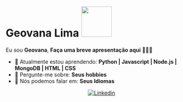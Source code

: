 # Geovana Lima  <img src="https://media.tenor.com/E9uvclS3WnAAAAAC/bojji-kage.gif" width="80px">

Eu sou <strong>Geovana</strong>, <strong>Faça uma breve apresentação aqui</strong> 👨🏻‍💻 

- 🚀 Atualmente estou aprendendo: <strong>Python | Javascript | Node.js | MongoDB | HTML | CSS </strong> 
- 💬 Pergunte-me sobre: <strong>Seus hobbies</strong>
- 📣 Nós podemos falar em: <strong>Seus Idiomas</strong>

<div align="center">
  
  [![Linkedin](https://img.shields.io/badge/-LinkedIn-blue?style=flat&logo=Linkedin&logoColor=white&link=https://www.linkedin.com/in/geovana-lima-8312a7274/)](https://www.linkedin.com/in/geovana-lima-8312a7274//)
 
</div>
